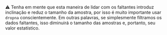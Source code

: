 :warning: Tenha em mente que esta maneira de lidar com os faltantes introduz inclinação e reduz o tamanho da amostra, por isso é muito importante usar `dropna` conscientemente. Em outras palavras, se simplesmente filtramos os dados faltantes, isso diminuirá o tamanho das amostras e, portanto, seu valor estatístico.